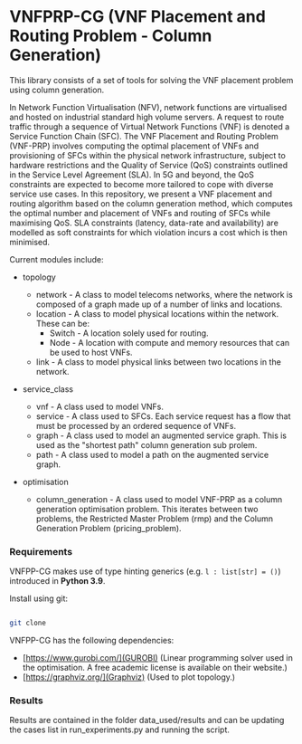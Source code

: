 # VNFPRP-CG (VNF Placement and Routing Problem - Column Generation)

This library consists of a set of tools for solving the VNF placement problem using column generation.

In Network Function Virtualisation (NFV), network functions are virtualised and hosted on industrial standard high volume servers. A request to route traffic through a sequence of Virtual Network Functions (VNF) is denoted a Service Function Chain (SFC). The VNF Placement and Routing Problem (VNF-PRP) involves computing the optimal placement of VNFs and provisioning of SFCs within the physical network infrastructure, subject to hardware restrictions and the Quality of Service (QoS) constraints outlined in the Service Level Agreement (SLA). In 5G and beyond, the QoS constraints are expected to become more tailored to cope with diverse service use cases. In this repository, we present a VNF placement and routing algorithm based on the column generation method, which computes the optimal number and placement of VNFs and routing of SFCs while maximising QoS. SLA constraints (latency, data-rate and availability) are modelled as soft constraints for which violation incurs a cost which is then minimised.

Current modules include:

- topology
    - network - A class to model telecoms networks, where the network is composed of a graph made up of a number of links and locations.
    - location - A class to model physical locations within the network. These can be:
	    - Switch - A location solely used for routing.
		- Node - A location with compute and memory resources that can be used to host VNFs.
	- link - A class to model physical links between two locations in the network.
	
- service_class
	- vnf - A class used to model VNFs.
	- service - A class used to SFCs. Each service request has a flow that must be processed by an ordered sequence of VNFs.
	- graph - A class used to model an augmented service graph. This is used as the "shortest path" column generation sub prolem.
	- path - A class used to model a path on the augmented service graph.

- optimisation
    - column_generation - A class used to model VNF-PRP as a column generation optimisation problem. This iterates between two problems, the Restricted Master Problem (rmp) and the Column Generation Problem (pricing_problem).

### Requirements

VNFPP-CG makes use of type hinting generics (e.g. `l : list[str] = ()`) introduced in **Python 3.9**.

Install using git:

```bash

git clone

```

VNFPP-CG has the following dependencies:

- [https://www.gurobi.com/](GUROBI) (Linear programming solver used in the optimisation. A free academic license is available on their website.)
- [https://graphviz.org/](Graphviz) (Used to plot topology.)

### Results
Results are contained in the folder data_used/results and can be updating the cases list in run_experiments.py and running the script.